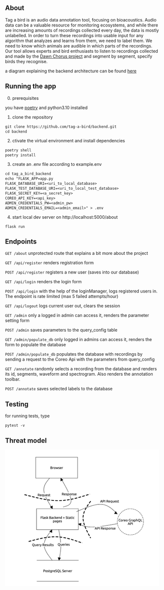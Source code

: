 ## About
Tag a bird is an audio data annotation tool, focusing on bioacoustics. Audio data can be a valuable resource for monitoring ecosystems, and while there are increasing amounts of recordings collected every day, the data is mostly unlabelled. In order to turn these recordings into usable input for any algorithm that analyzes and learns from them, we need to label them. We need to know which animals are audible in which parts of the recordings. Our tool allows experts and bird enthusiasts to listen to recordings collected and made by the [Dawn Chorus project](https://dawn-chorus.org/en/) and segment by segment, specify birds they recognise. 

a diagram explaining the backend architecture can be found [here](https://bit.ly/3gkomWA)

## Running the app
0. prerequisites

you have [poetry](https://python-poetry.org/docs/#installation) and python3.10 installed
1. clone the repository
```
git clone https://github.com/tag-a-bird/backend.git
cd backend
```
2. ctivate the virtual environment and install dependencies
```
poetry shell
poetry install
```
3. create an .env file according to example.env
```
cd tag_a_bird_backend
echo "FLASK_APP=app.py
FLASK_DATABASE_URI=<uri_to_local_database>
FLASK_TEST_DATABASE_URI=<uri_to_local_test_database>
FLASK_SECRET_KEY=<a_secret_key>
COREO_API_KEY=<api_key>
ADMIN_CREDENTIALS_PW=<admin_pw>
ADMIN_CREDENTIALS_EMAIL=<admin_email>" > .env
```
4. start local dev server on http://localhost:5000/about
```
flask run
```

## Endpoints
`GET /about` unprotected route that explains a bit more about the project

`GET /api/register` renders registration form

`POST /api/register` registers a new user (saves into our database)

`GET /api/login` renders the login form

`POST /api/login` with the help of the loginManager, logs registered users in. The endpoint is rate limited (max 5 failed attempts/hour)

`GET /api/logout` logs current user out, clears the session

`GET /admin` only a logged in admin can access it, renders the parameter setting form 

`POST /admin` saves parameters to the query_config table

`GET /admin/populate_db` only logged in admins can access it, renders the form to populate the database

`POST /admin/populate_db` populates the database with recordings by sending a request to the Coreo Api with the parameters from query_config

`GET /annotate` randomly selects a recording from the database and renders its id, segments, waveform and spectrogram. Also renders the annotation toolbar.

`POST /annotate` saves selected labels to the database

## Testing
for running tests, type 
```
pytest -v
```
## Threat model
![Threat model](./readme_assets/threat_model_owasp.png)

